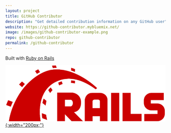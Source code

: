 ```yaml
---
layout: project
title: GitHub Contributor
description: "Get detailed contribution information on any GitHub user"
website: https://github-contributor.mybluemix.net/
image: /images/github-contributor-example.png
repo: github-contributor
permalink: /github-contributor
---
```



Built with [Ruby on Rails](http://rubyonrails.org/) 

[![Rails Logo](/images/rails-logo.svg){:width="200px;"}](http://rubyonrails.org/)